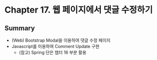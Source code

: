 # Chapter 17. 웹 페이지에서 댓글 수정하기

## Summary
* (Web) Bootstrap Modal을 이용하여 댓글 수정 페이지
* Javascript를 이용하여 Comment Update 구현
  * (참고) Spring 단은 챕터 16 부분 활용
